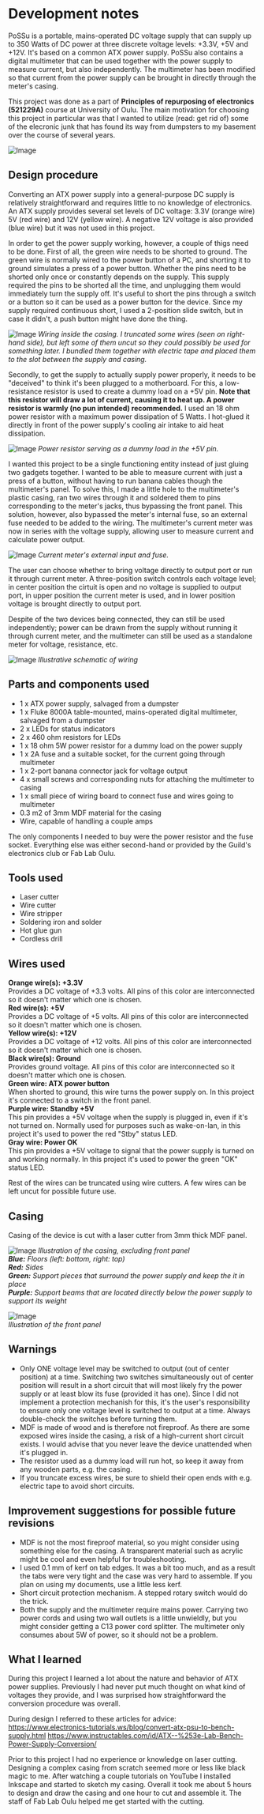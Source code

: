 # Development notes

PoSSu is a portable, mains-operated DC voltage supply that can supply up to 350 Watts of DC power at three discrete voltage levels: +3.3V, +5V and +12V. It's based on a common ATX power supply. PoSSu also contains a digital multimeter that can be used together with the power supply to measure current, but also independently. The multimeter has been modified so that current from the power supply can be brought in directly through the meter's casing.

This project was done as a part of **Principles of repurposing of electronics (521229A)** course at University of Oulu. The main motivation for choosing this project in particular was that I wanted to utilize (read: get rid of) some of the elecronic junk that has found its way from dumpsters to my basement over the course of several years.

![Image](images/appearance.png)

## Design procedure
Converting an ATX power supply into a general-purpose DC supply is relatively straightforward and requires little to no knowledge of electronics. An ATX supply provides several set levels of DC voltage: 3.3V (orange wire) 5V (red wire) and 12V (yellow wire). A negative 12V voltage is also provided (blue wire) but it was not used in this project.

In order to get the power supply working, however, a couple of thigs need to be done. First of all, the green wire needs to be shorted to ground. The green wire is normally wired to the power button of a PC, and shorting it to ground simulates a press of a power button. Whether the pins need to be shorted only once or constantly depends on the supply. This supply required the pins to be shorted all the time, and unplugging them would immediately turn the supply off. It's useful to short the pins through a switch or a button so it can be used as a power button for the device. Since my supply required continuous short, I used a 2-position slide switch, but in case it didn't, a push button might have done the thing.

![Image](images/inside.png)
*Wiring inside the casing. I truncated some wires (seen on right-hand side), but left some of them uncut so they could possibly be used for something later. I bundled them together with electric tape and placed them to the slot between the supply and casing.*

Secondly, to get the supply to actually supply power properly, it needs to be "deceived" to think it's been plugged to a motherboard. For this, a low-resistance resistor is used to create a dummy load on a +5V pin. **Note that this resistor will draw a lot of current, causing it to heat up. A power resistor is warmly (no pun intended) recommended.** I used an 18 ohm power resistor with a maximum power dissipation of 5 Watts. I hot-glued it directly in front of the power supply's cooling air intake to aid heat dissipation.

![Image](images/dummy_load_resistor.png)
*Power resistor serving as a dummy load in the +5V pin.*

I wanted this project to be a single functioning entity instead of just gluing two gadgets together. I wanted to be able to measure current with just a press of a button, without having to run banana cables though the multimeter's panel. To solve this, I made a little hole to the multimeter's plastic casing, ran two wires through it and soldered them to pins corresponding to the meter's jacks, thus bypassing the front panel. This solution, however, also bypassed the meter's internal fuse, so an external fuse needed to be added to the wiring. The multimeter's current meter was now in series with the voltage supply, allowing user to measure current and calculate power output.

![Image](images/meter_fuse.png)
*Current meter's external input and fuse.*

The user can choose whether to bring voltage directly to output port or run it through current meter. A three-position switch controls each voltage level; in center position the cirtuit is open and no voltage is supplied to output port, in upper position the current meter is used, and in lower position voltage is brought directly to output port.

Despite of the two devices being connected, they can still be used independently; power can be drawn from the supply without running it through current meter, and the multimeter can still be used as a standalone meter for voltage, resistance, etc.

![Image](images/wiring.png)
*Illustrative schematic of wiring*

## Parts and components used
* 1 x ATX power supply, salvaged from a dumpster
* 1 x Fluke 8000A table-mounted, mains-operated digital multimeter, salvaged from a dumpster
* 2 x LEDs for status indicators
* 2 x 460 ohm resistors for LEDs
* 1 x 18 ohm 5W power resistor for a dummy load on the power supply
* 1 x 2A fuse and a suitable socket, for the current going through multimeter
* 1 x 2-port banana connector jack for voltage output
* 4 x small screws and corresponding nuts for attaching the multimeter to casing
* 1 x small piece of wiring board to connect fuse and wires going to multimeter
* 0.3 m2 of 3mm MDF material for the casing
* Wire, capable of handling a couple amps

The only components I needed to buy were the power resistor and the fuse socket. Everything else was either second-hand or provided by the Guild's electronics club or Fab Lab Oulu.

## Tools used
* Laser cutter
* Wire cutter
* Wire stripper
* Soldering iron and solder
* Hot glue gun
* Cordless drill

## Wires used
**Orange wire(s): +3.3V**  
Provides a DC voltage of +3.3 volts. All pins of this color are interconnected so it doesn't matter which one is chosen.  
**Red wire(s): +5V**  
Provides a DC voltage of +5 volts. All pins of this color are interconnected so it doesn't matter which one is chosen.  
**Yellow wire(s): +12V**  
Provides a DC voltage of +12 volts. All pins of this color are interconnected so it doesn't matter which one is chosen.  
**Black wire(s): Ground**  
Provides ground voltage. All pins of this color are interconnected so it doesn't matter which one is chosen.  
**Green wire: ATX power button**  
When shorted to ground, this wire turns the power supply on. In this project it's connected to a switch in the front panel.  
**Purple wire: Standby +5V**  
This pin provides a +5V voltage when the supply is plugged in, even if it's not turned on. Normally used for purposes such as wake-on-lan, in this project it's used to power the red "Stby" status LED.  
**Gray wire: Power OK**  
This pin provides a +5V voltage to signal that the power supply is turned on and working normally. In this project it's used to power the green "OK" status LED.  

Rest of the wires can be truncated using wire cutters. A few wires can be left uncut for possible future use.

## Casing
Casing of the device is cut with a laser cutter from 3mm thick MDF panel.

![Image](images/casing.png)
*Illustration of the casing, excluding front panel  
**Blue:** Floors (left: bottom, right: top)  
**Red:** Sides  
**Green:** Support pieces that surround the power supply and keep the it in place  
**Purple:** Support beams that are located directly below the power supply to support its weight*

![Image](images/frontpanel.png)  
*Illustration of the front panel*

## Warnings
* Only ONE voltage level may be switched to output (out of center position) at a time. Switching two switches simultaneously out of center position will result in a short circuit that will most likely fry the power supply or at least blow its fuse (provided it has one). Since I did not implement a protection mechanish for this, it's the user's responsibility to ensure only one voltage level is switched to output at a time. Always double-check the switches before turning them.
* MDF is made of wood and is therefore not fireproof. As there are some exposed wires inside the casing, a risk of a high-current short circuit exists. I would advise that you never leave the device unattended when it's plugged in.
* The resistor used as a dummy load will run hot, so keep it away from any wooden parts, e.g. the casing.
* If you truncate excess wires, be sure to shield their open ends with e.g. electric tape to avoid short circuits.

## Improvement suggestions for possible future revisions
* MDF is not the most fireproof material, so you might consider using something else for the casing. A transparent material such as acrylic might be cool and even helpful for troubleshooting.
* I used 0.1 mm of kerf on tab edges. It was a bit too much, and as a result the tabs were very tight and the case was very hard to assemble. If you plan on using my documents, use a little less kerf.
* Short circuit protection mechanism. A stepped rotary switch would do the trick.
* Both the supply and the multimeter require mains power. Carrying two power cords and using two wall outlets is a little unwieldly, but you might consider getting a C13 power cord splitter. The multimeter only consumes about 5W of power, so it should not be a problem.

## What I learned
During this project I learned a lot about the nature and behavior of ATX power supplies. Previously I had never put much thought on what kind of voltages they provide, and I was surprised how straightforward the conversion procedure was overall.

During design I referred to these articles for advice:
https://www.electronics-tutorials.ws/blog/convert-atx-psu-to-bench-supply.html
https://www.instructables.com/id/ATX--%253e-Lab-Bench-Power-Supply-Conversion/

Prior to this project I had no experience or knowledge on laser cutting. Designing a complex casing from scratch seemed more or less like black magic to me. After watching a couple tutorials on YouTube I installed Inkscape and started to sketch my casing. Overall it took me about 5 hours to design and draw the casing and one hour to cut and assemble it. The staff of Fab Lab Oulu helped me get started with the cutting.
